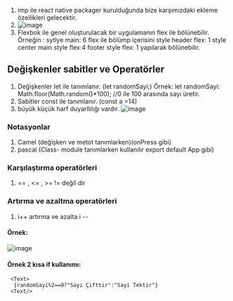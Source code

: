 1. imp ile react native packager kurulduğunda bize karşımızdaki ekleme özellikleri gelecektir. 
2. ![image](https://user-images.githubusercontent.com/109723263/209652645-dcc219ea-4475-4114-9959-32ef1f2558b2.png)
3. Flexbok ile genel oluşturulacak bir uygulamanın flex ile bölünebilir. Örneğin : sytlye main: 6 flex ile bölümp içerisini style header flex: 1 style center main style flex:4 footer style flex: 1 yapılarak bölünebilir. 
 
## Değişkenler sabitler ve Operatörler
1. Değişkenler let ile tanımlanır. (let randomSayi;)
Örnek: let randomSayi: Math.floor(Math.random()*100); //0 ile 100 arasında sayı üretir.
2. Sabitler const ile tanımlanır. (const a =14)
3. büyük küçük harf duyarllılığı vardır. 
![image](https://user-images.githubusercontent.com/109723263/209783874-83a3a722-8f6e-488c-b995-c2983b12e0b1.png)
### Notasyonlar
1. Camel (değişken ve metot tanımlarken)(onPress gibi)
2. pascal (Class- module tanımlarken kullanılır export default App gibi) 
### Karşılaştırma operatörleri 
1.  == , <= , >= != değil dir
### Artırma ve azaltma operatörleri 
1. i++ artırma ve azalta i -- 
#### Örnek: 
![image](https://user-images.githubusercontent.com/109723263/209785631-2e2dd9ca-f903-4609-b6b8-089ec7a75ba2.png)
#### Örnek 2 kısa if kullanımı:
```JS
 <Text> 
  {randomSayi%2==0?"Sayı Çifttir":"Sayi Tektir"}
 <Text/>
```
